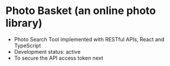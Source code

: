 # Photo Basket (an online photo library)
- Photo Search Tool implemented with RESTful APIs, React and TypeScript
- Development status: active
- To secure the API access token next
